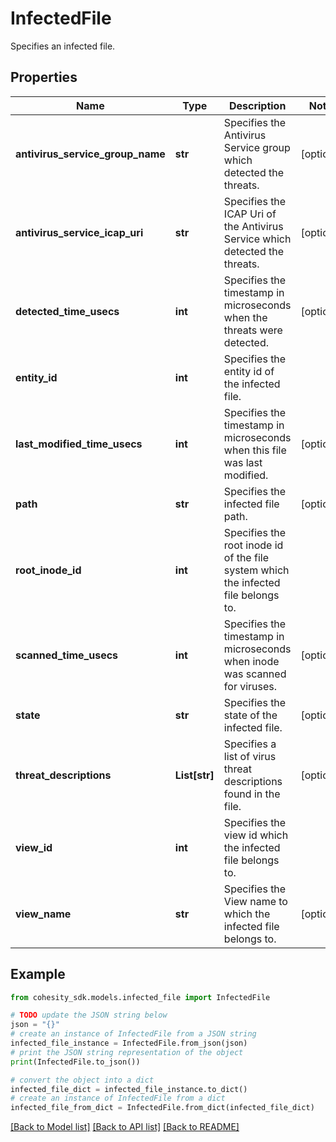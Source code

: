 # InfectedFile

Specifies an infected file.

## Properties

Name | Type | Description | Notes
------------ | ------------- | ------------- | -------------
**antivirus_service_group_name** | **str** | Specifies the Antivirus Service group which detected the threats. | [optional] 
**antivirus_service_icap_uri** | **str** | Specifies the ICAP Uri of the Antivirus Service which detected the threats. | [optional] 
**detected_time_usecs** | **int** | Specifies the timestamp in microseconds when the threats were detected. | [optional] 
**entity_id** | **int** | Specifies the entity id of the infected file. | 
**last_modified_time_usecs** | **int** | Specifies the timestamp in microseconds when this file was last modified. | [optional] 
**path** | **str** | Specifies the infected file path. | [optional] 
**root_inode_id** | **int** | Specifies the root inode id of the file system which the infected file belongs to. | 
**scanned_time_usecs** | **int** | Specifies the timestamp in microseconds when inode was scanned for viruses. | [optional] 
**state** | **str** | Specifies the state of the infected file. | [optional] 
**threat_descriptions** | **List[str]** | Specifies a list of virus threat descriptions found in the file. | [optional] 
**view_id** | **int** | Specifies the view id which the infected file belongs to. | 
**view_name** | **str** | Specifies the View name to which the infected file belongs to. | [optional] 

## Example

```python
from cohesity_sdk.models.infected_file import InfectedFile

# TODO update the JSON string below
json = "{}"
# create an instance of InfectedFile from a JSON string
infected_file_instance = InfectedFile.from_json(json)
# print the JSON string representation of the object
print(InfectedFile.to_json())

# convert the object into a dict
infected_file_dict = infected_file_instance.to_dict()
# create an instance of InfectedFile from a dict
infected_file_from_dict = InfectedFile.from_dict(infected_file_dict)
```
[[Back to Model list]](../README.md#documentation-for-models) [[Back to API list]](../README.md#documentation-for-api-endpoints) [[Back to README]](../README.md)



